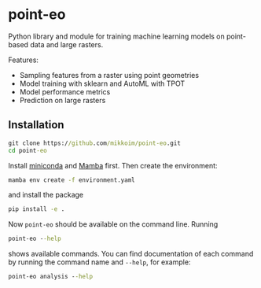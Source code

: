 # point-eo

Python library and module for training machine learning models on point-based data and large rasters.

Features:

- Sampling features from a raster using point geometries
- Model training with sklearn and AutoML with TPOT
- Model performance metrics
- Prediction on large rasters

## Installation

```cmd
git clone https://github.com/mikkoim/point-eo.git
cd point-eo
```

Install [miniconda](https://docs.conda.io/en/latest/miniconda.html) and [Mamba](https://mamba.readthedocs.io/en/latest/installation.html) first. Then create the environment:
```cmd
mamba env create -f environment.yaml
```

and install the package
```cmd
pip install -e .
```

Now `point-eo` should be available on the command line. Running

```cmd
point-eo --help
```

shows available commands. You can find documentation of each command by running the command name and `--help`, for example:

```cmd
point-eo analysis --help
```